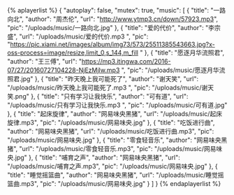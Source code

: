 {% aplayerlist %}
{
    "autoplay": false,
    "mutex": true,
    "music": [
        {
            "title": "一路向北",
            "author": "周杰伦",
            "url": "http://www.ytmp3.cn/down/57923.mp3",
            "pic": "/uploads/music/一路向北.jpg"
        },
        {
            "title": "爱的代价",
            "author": "李宗盛",
            "url": "/uploads/music/爱的代价.mp3 ",
            "pic": "https://pic.xiami.net/images/album/img73/573/25511385543663.jpg?x-oss-process=image/resize,limit_0,s_144,m_fill "
        },
        {
            "title": "愿逐月华流照君",
            "author": "王三傅",
            "url": "https://mp3.itingwa.com/2016-07/27/20160727104228-NjEzMjIw.mp3 ",
            "pic": "/uploads/music/愿逐月华流照君.jpg"
        },
        {
            "title": "昨天晚上我可能死了",
            "author": "谢天笑",
            "url": "/uploads/music/昨天晚上我可能死了.mp3 ",
            "pic": "/uploads/music/谢天笑.png"
        },
        {
            "title": "只有学习让我快乐",
            "author": "可有道",
            "url": "/uploads/music/只有学习让我快乐.mp3 ",
            "pic": "/uploads/music/可有道.jpg"
        },
        {
            "title": "起床旋律",
            "author": "网易味央黑猪",
            "url": "/uploads/music/起床旋律.mp3",
            "pic": "/uploads/music/网易味央.jpg"
        },
        {
            "title": "吃饭进行曲",
            "author": "网易味央黑猪",
            "url": "/uploads/music/吃饭进行曲.mp3",
            "pic": "/uploads/music/网易味央.jpg"
        },
        {
            "title": "零食轻音乐",
            "author": "网易味央黑猪",
            "url": "/uploads/music/零食轻音乐.mp3",
            "pic": "/uploads/music/网易味央.jpg"
        },
        {
            "title": "哺育之声",
            "author": "网易味央黑猪",
            "url": "/uploads/music/哺育之声.mp3",
            "pic": "/uploads/music/网易味央.jpg"
        },
        {
            "title": "睡觉摇篮曲",
            "author": "网易味央黑猪",
            "url": "/uploads/music/睡觉摇篮曲.mp3",
            "pic": "/uploads/music/网易味央.jpg"
        }
    ]
}
{% endaplayerlist %}